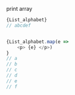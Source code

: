 
print array
```js
{List_alphabet}
// abcdef


{List_alphabet.map(e =>
	<p> {e} </p>)
}
// a
// b
// c
// d
// e
// f
```